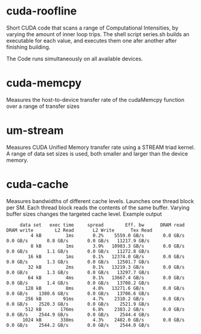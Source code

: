 # cuda-roofline

Short CUDA code that scans a range of Computational Intensities, by varying the amount of inner loop trips. The shell script series.sh builds an executable for each value, and executes them one afer another after finishing building.

The Code runs simultaneously on all available devices.


# cuda-memcpy

Measures the host-to-device transfer rate of the cudaMemcpy function over a range of transfer sizes


# um-stream

Measures CUDA Unified Memory transfer rate using a STREAM triad kernel. A range of data set sizes is used, both smaller and larger than the device memory.

# cuda-cache

Measures bandwidths of different cache levels. Launches one thread block per SM. Each thread block reads the contents of the same buffer. Varying buffer sizes changes the targeted cache level. Example output
```console
     data set   exec time     spread        Eff. bw      DRAM read     DRAM write        L2 Read       L2 Write      Tex Read
         4 kB         1ms       0.2%    5559.0 GB/s       0.0 GB/s       0.0 GB/s       0.8 GB/s       0.0 GB/s   11217.9 GB/s
         8 kB         1ms       3.9%   10983.3 GB/s       0.0 GB/s       0.0 GB/s       1.1 GB/s       0.0 GB/s   11272.8 GB/s
        16 kB         1ms       0.1%   12374.0 GB/s       0.0 GB/s       0.0 GB/s       1.3 GB/s       0.0 GB/s   12501.7 GB/s
        32 kB         2ms       0.1%   13219.3 GB/s       0.0 GB/s       0.0 GB/s       1.3 GB/s       0.0 GB/s   13297.7 GB/s
        64 kB         4ms       0.1%   13667.4 GB/s       0.0 GB/s       0.0 GB/s       1.4 GB/s       0.0 GB/s   13708.2 GB/s
       128 kB         8ms       4.8%   13271.6 GB/s       0.0 GB/s       0.0 GB/s    1380.6 GB/s       0.0 GB/s   13706.6 GB/s
       256 kB        91ms       4.7%    2310.2 GB/s       0.0 GB/s       0.0 GB/s    2520.3 GB/s       0.0 GB/s    2521.9 GB/s
       512 kB       176ms       6.8%    2383.2 GB/s       0.0 GB/s       0.0 GB/s    2544.9 GB/s       0.0 GB/s    2544.4 GB/s
      1024 kB       338ms       4.3%    2482.0 GB/s       0.0 GB/s       0.0 GB/s    2544.2 GB/s       0.0 GB/s    2544.0 GB/s
```